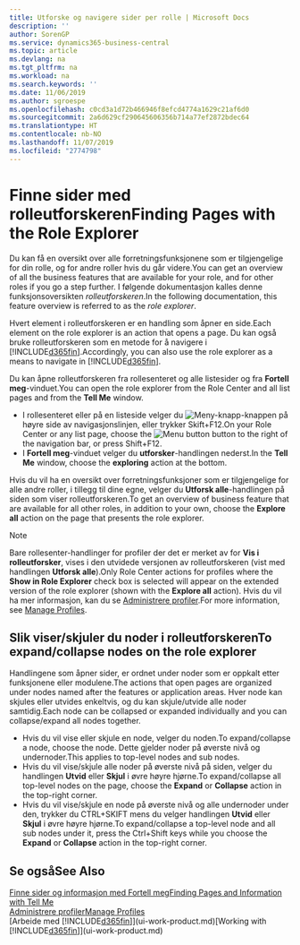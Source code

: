 ```yaml
---
title: Utforske og navigere sider per rolle | Microsoft Docs
description: ''
author: SorenGP
ms.service: dynamics365-business-central
ms.topic: article
ms.devlang: na
ms.tgt_pltfrm: na
ms.workload: na
ms.search.keywords: ''
ms.date: 11/06/2019
ms.author: sgroespe
ms.openlocfilehash: c0cd3a1d72b466946f8efcd4774a1629c21af6d0
ms.sourcegitcommit: 2a6d629cf290645606356b714a77ef2872bdec64
ms.translationtype: HT
ms.contentlocale: nb-NO
ms.lasthandoff: 11/07/2019
ms.locfileid: "2774798"
---
```

# <a name="finding-pages-with-the-role-explorer"></a><span data-ttu-id="ecf3c-102">Finne sider med rolleutforskeren</span><span class="sxs-lookup"><span data-stu-id="ecf3c-102">Finding Pages with the Role Explorer</span></span>
<span data-ttu-id="ecf3c-103">Du kan få en oversikt over alle forretningsfunksjonene som er tilgjengelige for din rolle, og for andre roller hvis du går videre.</span><span class="sxs-lookup"><span data-stu-id="ecf3c-103">You can get an overview of all the business features that are available for your role, and for other roles if you go a step further.</span></span> <span data-ttu-id="ecf3c-104">I følgende dokumentasjon kalles denne funksjonsoversikten *rolleutforskeren*.</span><span class="sxs-lookup"><span data-stu-id="ecf3c-104">In the following documentation, this feature overview is referred to as the *role explorer*.</span></span>

<span data-ttu-id="ecf3c-105">Hvert element i rolleutforskeren er en handling som åpner en side.</span><span class="sxs-lookup"><span data-stu-id="ecf3c-105">Each element on the role explorer is an action that opens a page.</span></span> <span data-ttu-id="ecf3c-106">Du kan også bruke rolleutforskeren som en metode for å navigere i [!INCLUDE[d365fin](includes/d365fin_md.md)].</span><span class="sxs-lookup"><span data-stu-id="ecf3c-106">Accordingly, you can also use the role explorer as a means to navigate in [!INCLUDE[d365fin](includes/d365fin_md.md)].</span></span>

<span data-ttu-id="ecf3c-107">Du kan åpne rolleutforskeren fra rollesenteret og alle listesider og fra **Fortell meg**-vinduet.</span><span class="sxs-lookup"><span data-stu-id="ecf3c-107">You can open the role explorer from the Role Center and all list pages and from the **Tell Me** window.</span></span>

- <span data-ttu-id="ecf3c-108">I rollesenteret eller på en listeside velger du ![Meny-knapp](media/ui_menu_button.png "Meny-knapp")-knappen på høyre side av navigasjonslinjen, eller trykker Skift+F12.</span><span class="sxs-lookup"><span data-stu-id="ecf3c-108">On your Role Center or any list page, choose the ![Menu button](media/ui_menu_button.png "Menu button") button to the right of the navigation bar, or press Shift+F12.</span></span>
- <span data-ttu-id="ecf3c-109">I **Fortell meg**-vinduet velger du **utforsker**-handlingen nederst.</span><span class="sxs-lookup"><span data-stu-id="ecf3c-109">In the **Tell Me** window, choose the **exploring** action at the bottom.</span></span>

<span data-ttu-id="ecf3c-110">Hvis du vil ha en oversikt over forretningsfunksjoner som er tilgjengelige for alle andre roller, i tillegg til dine egne, velger du **Utforsk alle**-handlingen på siden som viser rolleutforskeren.</span><span class="sxs-lookup"><span data-stu-id="ecf3c-110">To get an overview of business feature that are available for all other roles, in addition to your own, choose the **Explore all** action on the page that presents the role explorer.</span></span>

> [!NOTE]
> <span data-ttu-id="ecf3c-111">Bare rollesenter-handlinger for profiler der det er merket av for **Vis i rolleutforsker**, vises i den utvidede versjonen av rolleutforskeren (vist med handlingen **Utforsk alle**).</span><span class="sxs-lookup"><span data-stu-id="ecf3c-111">Only Role Center actions for profiles where the **Show in Role Explorer** check box is selected will appear on the extended version of the role explorer (shown with the **Explore all** action).</span></span> <span data-ttu-id="ecf3c-112">Hvis du vil ha mer informasjon, kan du se [Administrere profiler](admin-users-profiles-roles.md).</span><span class="sxs-lookup"><span data-stu-id="ecf3c-112">For more information, see [Manage Profiles](admin-users-profiles-roles.md).</span></span>

## <a name="to-expandcollapse-nodes-on-the-role-explorer"></a><span data-ttu-id="ecf3c-113">Slik viser/skjuler du noder i rolleutforskeren</span><span class="sxs-lookup"><span data-stu-id="ecf3c-113">To expand/collapse nodes on the role explorer</span></span>
<span data-ttu-id="ecf3c-114">Handlingene som åpner sider, er ordnet under noder som er oppkalt etter funksjonene eller modulene.</span><span class="sxs-lookup"><span data-stu-id="ecf3c-114">The actions that open pages are organized under nodes named after the features or application areas.</span></span> <span data-ttu-id="ecf3c-115">Hver node kan skjules eller utvides enkeltvis, og du kan skjule/utvide alle noder samtidig.</span><span class="sxs-lookup"><span data-stu-id="ecf3c-115">Each node can be collapsed or expanded individually and you can collapse/expand all nodes together.</span></span>

- <span data-ttu-id="ecf3c-116">Hvis du vil vise eller skjule en node, velger du noden.</span><span class="sxs-lookup"><span data-stu-id="ecf3c-116">To expand/collapse a node, choose the node.</span></span> <span data-ttu-id="ecf3c-117">Dette gjelder noder på øverste nivå og undernoder.</span><span class="sxs-lookup"><span data-stu-id="ecf3c-117">This applies to top-level nodes and sub nodes.</span></span>
- <span data-ttu-id="ecf3c-118">Hvis du vil vise/skjule alle noder på øverste nivå på siden, velger du handlingen **Utvid** eller **Skjul** i øvre høyre hjørne.</span><span class="sxs-lookup"><span data-stu-id="ecf3c-118">To expand/collapse all top-level nodes on the page, choose the **Expand** or **Collapse** action in the top-right corner.</span></span>
- <span data-ttu-id="ecf3c-119">Hvis du vil vise/skjule en node på øverste nivå og alle undernoder under den, trykker du CTRL+SKIFT mens du velger handlingen **Utvid** eller **Skjul** i øvre høyre hjørne.</span><span class="sxs-lookup"><span data-stu-id="ecf3c-119">To expand/collapse a top-level node and all sub nodes under it, press the Ctrl+Shift keys while you choose the **Expand** or **Collapse** action in the top-right corner.</span></span>

## <a name="see-also"></a><span data-ttu-id="ecf3c-120">Se også</span><span class="sxs-lookup"><span data-stu-id="ecf3c-120">See Also</span></span>
[<span data-ttu-id="ecf3c-121">Finne sider og informasjon med Fortell meg</span><span class="sxs-lookup"><span data-stu-id="ecf3c-121">Finding Pages and Information with Tell Me</span></span>](ui-search.md)  
[<span data-ttu-id="ecf3c-122">Administrere profiler</span><span class="sxs-lookup"><span data-stu-id="ecf3c-122">Manage Profiles</span></span>](admin-users-profiles-roles.md)  
<span data-ttu-id="ecf3c-123">[Arbeide med [!INCLUDE[d365fin](includes/d365fin_md.md)]](ui-work-product.md)</span><span class="sxs-lookup"><span data-stu-id="ecf3c-123">[Working with [!INCLUDE[d365fin](includes/d365fin_md.md)]](ui-work-product.md)</span></span>
